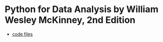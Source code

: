 # Python for Data Analysis by William Wesley McKinney, 2nd Edition #

* [code files](https://github.com/wesm/pydata-book)
